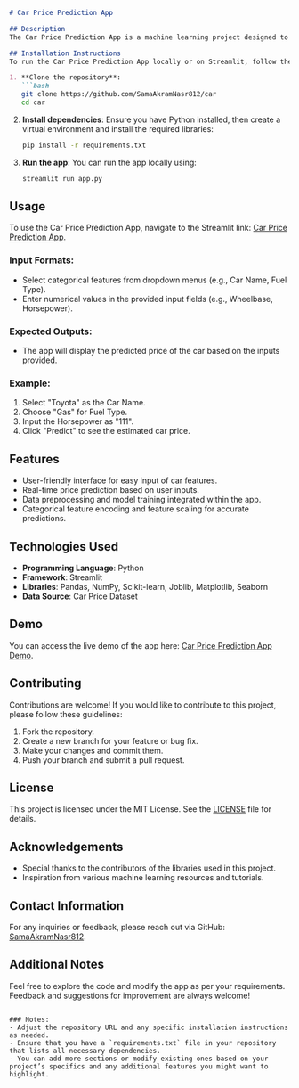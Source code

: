```markdown
# Car Price Prediction App

## Description
The Car Price Prediction App is a machine learning project designed to predict the prices of cars based on various features such as engine size, fuel type, and other specifications. The app leverages a linear regression model trained on a comprehensive dataset of car prices, providing users with an intuitive interface to input car features and obtain price predictions. This tool is valuable for potential car buyers and sellers looking to understand market prices and make informed decisions.

## Installation Instructions
To run the Car Price Prediction App locally or on Streamlit, follow these steps:

1. **Clone the repository**:
   ```bash
   git clone https://github.com/SamaAkramNasr812/car
   cd car
   ```

2. **Install dependencies**:
   Ensure you have Python installed, then create a virtual environment and install the required libraries:
   ```bash
   pip install -r requirements.txt
   ```

3. **Run the app**:
   You can run the app locally using:
   ```bash
   streamlit run app.py
   ```

## Usage
To use the Car Price Prediction App, navigate to the Streamlit link: [Car Price Prediction App](https://tzhqftatqvss8aktenzknw.streamlit.app/).

### Input Formats:
- Select categorical features from dropdown menus (e.g., Car Name, Fuel Type).
- Enter numerical values in the provided input fields (e.g., Wheelbase, Horsepower).

### Expected Outputs:
- The app will display the predicted price of the car based on the inputs provided.

### Example:
1. Select "Toyota" as the Car Name.
2. Choose "Gas" for Fuel Type.
3. Input the Horsepower as "111".
4. Click "Predict" to see the estimated car price.

## Features
- User-friendly interface for easy input of car features.
- Real-time price prediction based on user inputs.
- Data preprocessing and model training integrated within the app.
- Categorical feature encoding and feature scaling for accurate predictions.

## Technologies Used
- **Programming Language**: Python
- **Framework**: Streamlit
- **Libraries**: Pandas, NumPy, Scikit-learn, Joblib, Matplotlib, Seaborn
- **Data Source**: Car Price Dataset

## Demo
You can access the live demo of the app here: [Car Price Prediction App Demo](https://tzhqftatqvss8aktenzknw.streamlit.app/).

## Contributing
Contributions are welcome! If you would like to contribute to this project, please follow these guidelines:
1. Fork the repository.
2. Create a new branch for your feature or bug fix.
3. Make your changes and commit them.
4. Push your branch and submit a pull request.

## License
This project is licensed under the MIT License. See the [LICENSE](LICENSE) file for details.

## Acknowledgements
- Special thanks to the contributors of the libraries used in this project.
- Inspiration from various machine learning resources and tutorials.

## Contact Information
For any inquiries or feedback, please reach out via GitHub: [SamaAkramNasr812](https://github.com/SamaAkramNasr812).

## Additional Notes
Feel free to explore the code and modify the app as per your requirements. Feedback and suggestions for improvement are always welcome!
```

### Notes:
- Adjust the repository URL and any specific installation instructions as needed.
- Ensure that you have a `requirements.txt` file in your repository that lists all necessary dependencies.
- You can add more sections or modify existing ones based on your project’s specifics and any additional features you might want to highlight.
